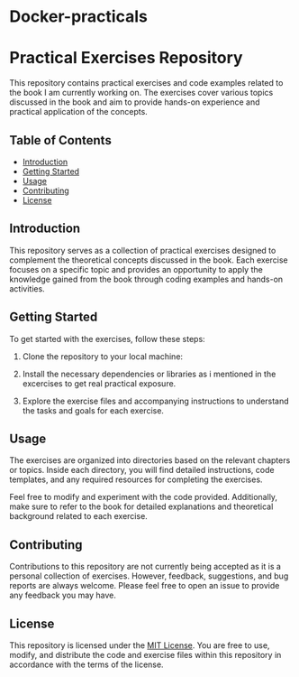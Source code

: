 # Docker-practicals

# Practical Exercises Repository

This repository contains practical exercises and code examples related to the book I am currently working on. The exercises cover various topics discussed in the book and aim to provide hands-on experience and practical application of the concepts.

## Table of Contents

- [Introduction](#introduction)
- [Getting Started](#getting-started)
- [Usage](#usage)
- [Contributing](#contributing)
- [License](#license)

## Introduction

This repository serves as a collection of practical exercises designed to complement the theoretical concepts discussed in the book. Each exercise focuses on a specific topic and provides an opportunity to apply the knowledge gained from the book through coding examples and hands-on activities.

## Getting Started

To get started with the exercises, follow these steps:

1. Clone the repository to your local machine:

2. Install the necessary dependencies or libraries as i mentioned in the excercises to get real practical exposure.

3. Explore the exercise files and accompanying instructions to understand the tasks and goals for each exercise.

## Usage

The exercises are organized into directories based on the relevant chapters or topics. Inside each directory, you will find detailed instructions, code templates, and any required resources for completing the exercises.

Feel free to modify and experiment with the code provided. Additionally, make sure to refer to the book for detailed explanations and theoretical background related to each exercise.

## Contributing

Contributions to this repository are not currently being accepted as it is a personal collection of exercises. However, feedback, suggestions, and bug reports are always welcome. Please feel free to open an issue to provide any feedback you may have.

## License

This repository is licensed under the [MIT License](LICENSE). You are free to use, modify, and distribute the code and exercise files within this repository in accordance with the terms of the license.

